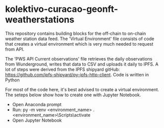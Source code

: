 # kolektivo-curacao-geonft-weatherstations
This repository contains building blocks for the off-chain to on-chain weather station data feed. The 'Virtual Environment' file consists of code that creates a virtual environment which is very much needed to request from API. 

The 'PWS API Current observations' file retrieves the daily observations from Wunderground, writes that data to CSV and uploads it daily to IPFS. A lot of steps were derived from the IPFS shipyard gitHub: https://github.com/ipfs-shipyard/py-ipfs-http-client.
Code is written in Python

For most of the code here, it's best advised to create a virtual environment. The seteps below show how to create one with Jupyter Notebook.
- Open Anaconda prompt
- Run:
py -m venv <environment_name>
.\<environment_name>\Scripts\activate
- Open Jupyter Notebook
 
  
